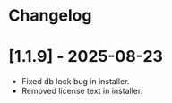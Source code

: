 # Changelog

# [1.1.9] - 2025-08-23
- Fixed db lock bug in installer.
- Removed license text in installer.
